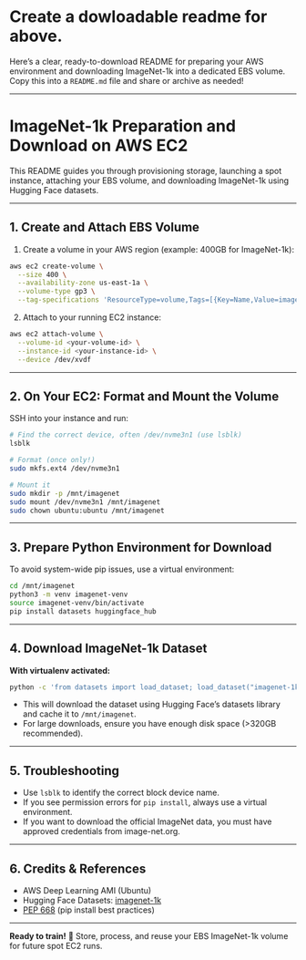 
# Create a dowloadable readme for above.

Here’s a clear, ready-to-download README for preparing your AWS environment and downloading ImageNet-1k into a dedicated EBS volume. Copy this into a `README.md` file and share or archive as needed!

***

# ImageNet-1k Preparation and Download on AWS EC2

This README guides you through provisioning storage, launching a spot instance, attaching your EBS volume, and downloading ImageNet-1k using Hugging Face datasets.

***

## 1. **Create and Attach EBS Volume**

1. Create a volume in your AWS region (example: 400GB for ImageNet-1k):

```bash
aws ec2 create-volume \
  --size 400 \
  --availability-zone us-east-1a \
  --volume-type gp3 \
  --tag-specifications 'ResourceType=volume,Tags=[{Key=Name,Value=imagenet-data}]'
```

2. Attach to your running EC2 instance:

```bash
aws ec2 attach-volume \
  --volume-id <your-volume-id> \
  --instance-id <your-instance-id> \
  --device /dev/xvdf
```


***

## 2. **On Your EC2: Format and Mount the Volume**

SSH into your instance and run:

```bash
# Find the correct device, often /dev/nvme3n1 (use lsblk)
lsblk

# Format (once only!)
sudo mkfs.ext4 /dev/nvme3n1

# Mount it
sudo mkdir -p /mnt/imagenet
sudo mount /dev/nvme3n1 /mnt/imagenet
sudo chown ubuntu:ubuntu /mnt/imagenet
```


***

## 3. **Prepare Python Environment for Download**

To avoid system-wide pip issues, use a virtual environment:

```bash
cd /mnt/imagenet
python3 -m venv imagenet-venv
source imagenet-venv/bin/activate
pip install datasets huggingface_hub
```


***

## 4. **Download ImageNet-1k Dataset**

**With virtualenv activated:**

```bash
python -c 'from datasets import load_dataset; load_dataset("imagenet-1k", cache_dir="/mnt/imagenet")'
```

- This will download the dataset using Hugging Face’s datasets library and cache it to `/mnt/imagenet`.
- For large downloads, ensure you have enough disk space (>320GB recommended).

***

## 5. **Troubleshooting**

- Use `lsblk` to identify the correct block device name.
- If you see permission errors for `pip install`, always use a virtual environment.
- If you want to download the official ImageNet data, you must have approved credentials from image-net.org.

***

## 6. **Credits \& References**

- AWS Deep Learning AMI (Ubuntu)
- Hugging Face Datasets: [imagenet-1k](https://huggingface.co/datasets/ILSVRC/imagenet-1k)
- [PEP 668](https://peps.python.org/pep-0668/) (pip install best practices)

***

**Ready to train!** 🎉
Store, process, and reuse your EBS ImageNet-1k volume for future spot EC2 runs.

